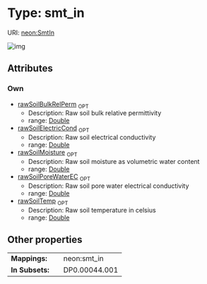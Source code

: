 
# Type: smt_in




URI: [neon:SmtIn](https://data.neonscience.org/SmtIn)


![img](http://yuml.me/diagram/nofunky;dir:TB/class/)

## Attributes


### Own

 * [rawSoilBulkRelPerm](rawSoilBulkRelPerm.md)  <sub>OPT</sub>
    * Description: Raw soil bulk relative permittivity
    * range: [Double](types/Double.md)
 * [rawSoilElectricCond](rawSoilElectricCond.md)  <sub>OPT</sub>
    * Description: Raw soil electrical conductivity
    * range: [Double](types/Double.md)
 * [rawSoilMoisture](rawSoilMoisture.md)  <sub>OPT</sub>
    * Description: Raw soil moisture as volumetric water content
    * range: [Double](types/Double.md)
 * [rawSoilPoreWaterEC](rawSoilPoreWaterEC.md)  <sub>OPT</sub>
    * Description: Raw soil pore water electrical conductivity
    * range: [Double](types/Double.md)
 * [rawSoilTemp](rawSoilTemp.md)  <sub>OPT</sub>
    * Description: Raw soil temperature in celsius
    * range: [Double](types/Double.md)

## Other properties

|  |  |  |
| --- | --- | --- |
| **Mappings:** | | neon:smt_in |
| **In Subsets:** | | DP0.00044.001 |

